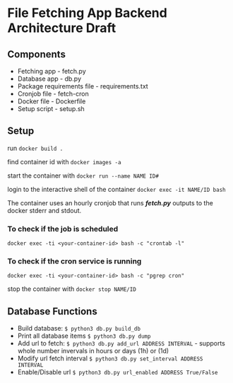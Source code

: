 # File Fetching App Backend Architecture Draft 

## Components
* Fetching app - fetch.py
* Database app - db.py
* Package requirements file - requirements.txt
* Cronjob file - fetch-cron
* Docker file - Dockerfile
* Setup script - setup.sh

## Setup

run ```docker build .```

find container id with ```docker images -a```

start the container with ```docker run --name NAME ID#```

login to the interactive shell of the container ```docker exec -it NAME/ID bash```

The container uses an hourly cronjob that runs ***fetch.py*** outputs to the docker stderr and stdout.

### To check if the job is scheduled
```docker exec -ti <your-container-id> bash -c "crontab -l"```

### To check if the cron service is running
```docker exec -ti <your-container-id> bash -c "pgrep cron"```

stop the container with ```docker stop NAME/ID```

## Database Functions
* Build database: ```$ python3 db.py build_db```
* Print all database items ```$ python3 db.py dump```
* Add url to fetch: ```$ python3 db.py add_url ADDRESS INTERVAL``` - supports whole number invervals in hours or days (1h) or (1d)
* Modify url fetch interval ```$ python3 db.py set_interval ADDRESS INTERVAL```
* Enable/Disable url ```$ python3 db.py url_enabled ADDRESS True/False```